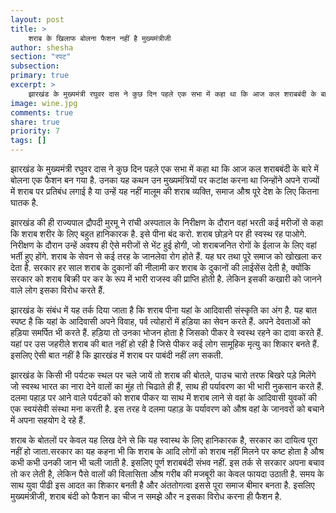 ```yaml
---
layout: post
title: >
    शराब के खिलाफ बोलना फैशन नहीं है मुख्यमंत्रीजी
author: shesha
section: "रपट"
subsection:
primary: true
excerpt: >
    झारखंड के मुख्यमंत्री रघुवर दास ने कुछ दिन पहले एक सभा में कहा था कि आज कल शराबबंदी के बारे में बोलना एक फैशन बन गया है. उनका यह कथन उन मुख्यमंत्रियों पर कटांक्ष करना था जिन्होंने अपने राज्यों में शराब पर प्रतिबंध लगाई है या उन्हें यह नहीं मालूम की शराब व्यक्ति, समाज औश्र पूरे देश के लिए कितना घातक है.
image: wine.jpg
comments: true
share: true
priority: 7
tags: []
---
```


झारखंड के मुख्यमंत्री रघुवर दास ने कुछ दिन पहले एक सभा में कहा था कि आज कल शराबबंदी के बारे में बोलना एक फैशन बन गया है. उनका यह कथन उन मुख्यमंत्रियों पर कटांक्ष करना था जिन्होंने अपने राज्यों में शराब पर प्रतिबंध लगाई है या उन्हें यह नहीं मालूम की शराब व्यक्ति, समाज औश्र पूरे देश के लिए कितना घातक है.

झारखंड की ही राज्यपाल द्रौपदी मुरमू ने रांची अस्पताल के निरीक्षण के दौरान वहां भरती कई मरीजों से कहा कि शराब शरीर के लिए बहुत हानिकारक है. इसे पीना बंद करो. शराब छोड़ने पर ही स्वस्थ रह पाओगे. निरीक्षण के दौरान उन्हें अवश्य ही ऐसे मरीजों से भेंट हुई होगी, जो शराबजनित रोगों के ईलाज के लिए वहां भर्ती हुए होंगे. शराब के सेवन से कई तरह के जानलेवा रोग होते हैं. यह घर तथा पूरे समाज को खोखला कर देता है. सरकार हर साल शराब के दुकानों की नीलामी कर शराब के दुकानों की लाईसेंस देती है, क्योंकि सरकार को शराब बिक्री पर कर के रूप में भारी राजस्व की प्राप्ति होती है. लेकिन इसकी कखारी को जानने वाले लोग इसका विरोध करते हैं.

झारखंड के संबंध में यह तर्क दिया जाता है कि शराब पीना यहां के आदिवासी संस्कृति का अंग है. यह बात स्पष्ट है कि यहां के आदिवासी अपने विवाह, पर्व त्योहारों में हड़िया का सेवन करते हैं. अपने देवताओं को हड़िया समर्पित भी करते हैं. हड़िया तो उनका भोजन होता है जिसको पीकर वे स्वस्थ रहने का दावा करते हैं. यहां पर उस जहरीले शराब की बात नहीं हो रही है जिसे पीकर कई लोग सामूहिक मृत्यु का शिकार बनते हैं. इसलिए ऐसी बात नहीं है कि झारखंड में शराब पर पाबंदी नहीं लग सकती.

झारखंड के किसी भी पर्यटक स्थल पर चले जायें तो शराब की बोतले, पाउच चारो तरफ बिखरे पड़े मिलेंगे जो स्वस्थ भारत का नारा देने वालों का मुंह तो चिढाते ही हैं, साथ ही पर्यावरण का भी भारी नुकसान करते हैं. दलमा पहाड़ पर आने वाले पर्यटकों को शराब पीकर या साथ में शराब लाने से वहां के आदिवासी युवकों की एक स्वयंसेवी संस्था मना करती है. इस तरह वे दलमा पहाड़ के पर्यावरण को औश्र वहां के जानवरों को बचाने में अपना सहयोग दे रहे हैं.

शराब के बोतलों पर केवल यह लिख देने से कि यह स्वास्थ के लिए हानिकारक है, सरकार का दायित्व पूरा नहीं हो जाता.सरकार का यह कहना भी कि शराब के आदि लोगों को शराब नहीं मिलने पर कष्ट होता है औश्र कभी कभी उनकी जान भी चली जाती है. इसलिए पूर्ण शराबबंदी संभव नहीं. इस तर्क से सरकार अपना बचाव तो कर लेती है, लेकिन पैसे वालों की विलासिता औश्र गरीब की मजबूरी का केवल फायदा उठाती है. समय के साथ युवा पीढी इस आदत का शिकार बनती है और अंततोगत्वा इससे पूरा समाज बीमार बनता है. इसलिए मुख्यमंत्रीजी, शराब बंदी को फैशन का चीज न समझे और न इसका विरोध करना ही फैशन है.